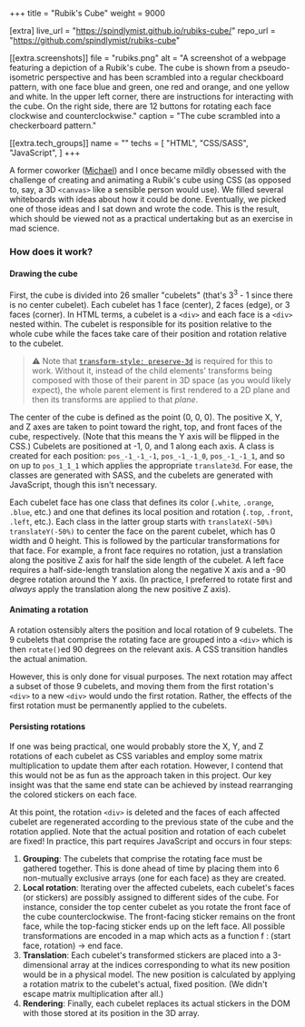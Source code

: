 +++
title = "Rubik's Cube"
weight = 9000

[extra]
live_url = "https://spindlymist.github.io/rubiks-cube/"
repo_url = "https://github.com/spindlymist/rubiks-cube"

[[extra.screenshots]]
file = "rubiks.png"
alt = "A screenshot of a webpage featuring a depiction of a Rubik's cube. The cube is shown from a pseudo-isometric perspective and has been scrambled into a regular checkboard pattern, with one face blue and green, one red and orange, and one yellow and white. In the upper left corner, there are instructions for interacting with the cube. On the right side, there are 12 buttons for rotating each face clockwise and counterclockwise."
caption = "The cube scrambled into a checkerboard pattern."

[[extra.tech_groups]]
name = ""
techs = [
    "HTML",
    "CSS/SASS",
    "JavaScript",
]
+++

A former coworker ([Michael](https://github.com/mikewr88)) and I once became mildly obsessed with the challenge of creating and animating a Rubik's cube using CSS (as opposed to, say, a 3D `<canvas>` like a sensible person would use). We filled several whiteboards with ideas about how it could be done. Eventually, we picked one of those ideas and I sat down and wrote the code. This is the result, which should be viewed not as a practical undertaking but as an exercise in mad science.

### How does it work?

#### Drawing the cube

First, the cube is divided into 26 smaller "cubelets" (that's 3<sup>3</sup> - 1 since there is no center cubelet). Each cubelet has 1 face (center), 2 faces (edge), or 3 faces (corner). In HTML terms, a cubelet is a `<div>` and each face is a `<div>` nested within. The cubelet is responsible for its position relative to the whole cube while the faces take care of their position and rotation relative to the cubelet.

> ⚠️ Note that [`transform-style: preserve-3d`](https://developer.mozilla.org/en-US/docs/Web/CSS/transform-style) is required for this to work. Without it, instead of the child elements' transforms being composed with those of their parent in 3D space (as you would likely expect), the whole parent element is first rendered to a 2D plane and then its transforms are applied to that *plane*.

The center of the cube is defined as the point (0, 0, 0). The positive X, Y, and Z axes are taken to point toward the right, top, and front faces of the cube, respectively. (Note that this means the Y axis will be flipped in the CSS.) Cubelets are positioned at -1, 0, and 1 along each axis. A class is created for each position: `pos_-1_-1_-1`, `pos_-1_-1_0`, `pos_-1_-1_1`, and so on up to `pos_1_1_1` which applies the appropriate `translate3d`. For ease, the classes are generated with SASS, and the cubelets are generated with JavaScript, though this isn't necessary.

Each cubelet face has one class that defines its color (`.white`, `.orange`, `.blue`, etc.) and one that defines its local position and rotation (`.top`, `.front`, `.left`, etc.). Each class in the latter group starts with `translateX(-50%) translateY(-50%)` to center the face on the parent cubelet, which has 0 width and 0 height. This is followed by the particular transformations for that face. For example, a front face requires no rotation, just a translation along the positive Z axis for half the side length of the cubelet. A left face requires a half-side-length translation along the negative X axis and a -90 degree rotation around the Y axis. (In practice, I preferred to rotate first and *always* apply the translation along the new positive Z axis).

#### Animating a rotation

A rotation ostensibly alters the position and local rotation of 9 cubelets. The 9 cubelets that comprise the rotating face are grouped into a `<div>` which is then `rotate()`ed 90 degrees on the relevant axis. A CSS transition handles the actual animation.

However, this is only done for visual purposes. The next rotation may affect a subset of those 9 cubelets, and moving them from the first rotation's `<div>` to a new `<div>` would undo the first rotation. Rather, the effects of the first rotation must be permanently applied to the cubelets.

#### Persisting rotations

If one was being practical, one would probably store the X, Y, and Z rotations of each cubelet as CSS variables and employ some matrix multiplication to update them after each rotation. However, I contend that this would not be as fun as the approach taken in this project. Our key insight was that the same end state can be achieved by instead rearranging the colored stickers on each face.

At this point, the rotation `<div>` is deleted and the faces of each affected cubelet are regenerated according to the previous state of the cube and the rotation applied. Note that the actual position and rotation of each cubelet are fixed! In practice, this part requires JavaScript and occurs in four steps:

1. **Grouping**: The cubelets that comprise the rotating face must be gathered together. This is done ahead of time by placing them into 6 non-mutually exclusive arrays (one for each face) as they are created.
2. **Local rotation**: Iterating over the affected cubelets, each cubelet's faces (or stickers) are possibly assigned to different sides of the cube. For instance, consider the top center cubelet as you rotate the front face of the cube counterclockwise. The front-facing sticker remains on the front face, while the top-facing sticker ends up on the left face. All possible transformations are encoded in a map which acts as a function f : (start face, rotation) → end face.
3. **Translation**: Each cubelet's transformed stickers are placed into a 3-dimensional array at the indices corresponding to what its new position would be in a physical model. The new position is calculated by applying a rotation matrix to the cubelet's actual, fixed position. (We didn't escape matrix multiplication after all.)
4. **Rendering**: Finally, each cubelet replaces its actual stickers in the DOM with those stored at its position in the 3D array.
